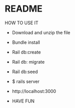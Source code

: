 # README

HOW TO USE IT

* Download and unzip the file

* Bundle install

* Rail db:create

* Rail db: migrate

* Rail db:seed 

* $ rails server

* http://localhost:3000

* HAVE FUN
